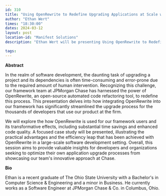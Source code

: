 ```yaml
---
id: 310
title: "Using OpenRewrite to Redefine Upgrading Applications at Scale with JPMC"
author: "Ethan Wert"
times: "18:30:00"
dates: 2024-03-12
layout: post
location-id: "Manifest Solutions"
description: "Ethan Wert will be presenting Using OpenRewrite to Redefine Upgrading Applications at Scale with JPMC."

tags: 
---
```


**Abstract**

In the realm of software development, the daunting task of upgrading a project and its dependencies is often time-consuming and error-prone due to the required amount of human intervention. Recognizing this challenge, our framework team at JPMorgan Chase has harnessed the power of OpenRewrite, an open-source automated code refactoring tool, to redefine this process. This presentation delves into how integrating OpenRewrite into our framework has significantly streamlined the upgrade process for the thousands of developers that use our product at the firm.

We will explore the how OpenRewrite is used for our framework users and its transformative effects, including substantial time savings and enhanced code quality. A focused case study will be presented, illustrating the practical advantages and the efficiency leap that has been achieved with OpenRewrite in a large-scale software development setting. Overall, this session aims to provide valuable insights for developers and organizations seeking to optimize their own application upgrade processes from showcasing our team's innovative approach at Chase.

**Bio**

Ethan is a recent graduate of The Ohio State University with a Bachelor's in Computer Science & Engineering and a minor in Business. He currently works as a Software Engineer at JPMorgan Chase & Co. in Columbus, Ohio.
